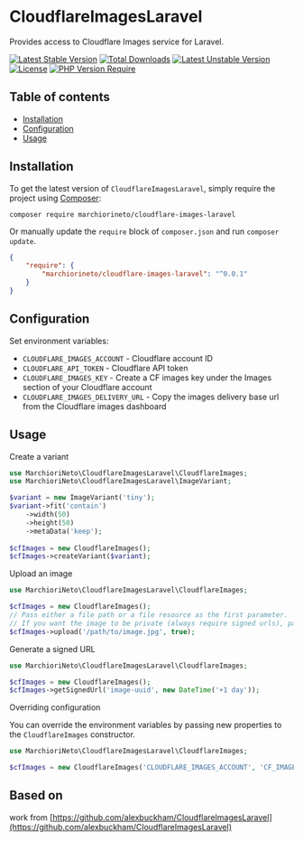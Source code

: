 # CloudflareImagesLaravel
Provides access to Cloudflare Images service for Laravel.

[![Latest Stable Version](http://poser.pugx.org/alexbuckham/cloudflare-images-laravel/v)](https://packagist.org/packages/alexbuckham/cloudflare-images-laravel) [![Total Downloads](http://poser.pugx.org/alexbuckham/cloudflare-images-laravel/downloads)](https://packagist.org/packages/alexbuckham/cloudflare-images-laravel) [![Latest Unstable Version](http://poser.pugx.org/alexbuckham/cloudflare-images-laravel/v/unstable)](https://packagist.org/packages/alexbuckham/cloudflare-images-laravel) [![License](http://poser.pugx.org/alexbuckham/cloudflare-images-laravel/license)](https://packagist.org/packages/alexbuckham/cloudflare-images-laravel) [![PHP Version Require](http://poser.pugx.org/alexbuckham/cloudflare-images-laravel/require/php)](https://packagist.org/packages/alexbuckham/cloudflare-images-laravel)

## Table of contents

* [Installation](#installation)
* [Configuration](#configuration)
* [Usage](#usage)

## Installation

To get the latest version of `CloudflareImagesLaravel`, simply require the project using [Composer](https://getcomposer.org):

```
composer require marchiorineto/cloudflare-images-laravel
```

Or manually update the `require` block of `composer.json` and run `composer update`.

```json
{
    "require": {
        "marchiorineto/cloudflare-images-laravel": "^0.0.1"
    }
}
```

## Configuration
Set environment variables:

- `CLOUDFLARE_IMAGES_ACCOUNT` - Cloudflare account ID
- `CLOUDFLARE_API_TOKEN` - Cloudflare API token
- `CLOUDFLARE_IMAGES_KEY` - Create a CF images key under the Images section of your Cloudflare account
- `CLOUDFLARE_IMAGES_DELIVERY_URL` - Copy the images delivery base url from the Cloudflare images dashboard

## Usage
Create a variant

```php
use MarchioriNeto\CloudflareImagesLaravel\CloudflareImages;
use MarchioriNeto\CloudflareImagesLaravel\ImageVariant;

$variant = new ImageVariant('tiny');
$variant->fit('contain')
    ->width(50)
	->height(50)
	->metaData('keep');
	
$cfImages = new CloudflareImages();
$cfImages->createVariant($variant);
```

Upload an image
```php
use MarchioriNeto\CloudflareImagesLaravel\CloudflareImages;

$cfImages = new CloudflareImages();
// Pass either a file path or a file resource as the first parameter.
// If you want the image to be private (always require signed urls), pass true as the second parameter.
$cfImages->upload('/path/to/image.jpg', true);
```

Generate a signed URL
```php
use MarchioriNeto\CloudflareImagesLaravel\CloudflareImages;

$cfImages = new CloudflareImages();
$cfImages->getSignedUrl('image-uuid', new DateTime('+1 day'));
```

Overriding configuration

You can override the environment variables by passing new properties to the `CloudflareImages` constructor.
```php
use MarchioriNeto\CloudflareImagesLaravel\CloudflareImages;

$cfImages = new CloudflareImages('CLOUDFLARE_IMAGES_ACCOUNT', 'CF_IMAGES_CLOUDFLARE_API_TOKEN', 'CLOUDFLARE_IMAGES_KEY', 'CLOUDFLARE_IMAGES_DELIVERY_URL');
```

## Based on

work from [https://github.com/alexbuckham/CloudflareImagesLaravel](https://github.com/alexbuckham/CloudflareImagesLaravel)